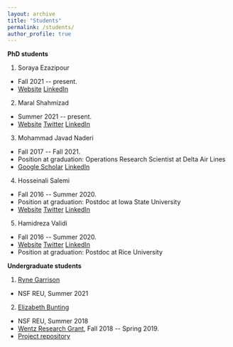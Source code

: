 ```yaml
---
layout: archive
title: "Students"
permalink: /students/
author_profile: true
---
```


**PhD students**

1. Soraya Ezazipour
-   Fall 2021 -- present.
-   [Website](https://sorayaezazipour.github.io/) [LinkedIn](https://www.linkedin.com/in/soraya-ezazipour-6630b732/)

2.  Maral Shahmizad
-   Summer 2021 -- present.
-   [Website](https://maralshahmizad.github.io/MaralShahmizad/) [Twitter](https://twitter.com/maralshah1) [LinkedIn](https://www.linkedin.com/in/maral-shahmizad-8b9a9b19b/)

3.  Mohammad Javad Naderi
-   Fall 2017 -- Fall 2021.
-   Position at graduation: Operations Research Scientist at Delta Air Lines
-   [Google Scholar](https://scholar.google.com/citations?hl=en&user=CU7bDcwAAAAJ) [LinkedIn](https://www.linkedin.com/in/mohammad-javad-naderi-2985754a/)

4.  Hosseinali Salemi
-   Fall 2016 -- Summer 2020.
-   Position at graduation: Postdoc at Iowa State University
-   [Website](https://halisalemi.github.io/) [Twitter](https://twitter.com/HASalemi) [LinkedIn](https://www.linkedin.com/in/hosseinali-salemi-a8762066/)

5.  Hamidreza Validi 
-   Fall 2016 -- Summer 2020.
-   [Website](https://sites.google.com/site/hamidrezavalidi2/home) [Twitter](https://twitter.com/ValidInequality) [LinkedIn](https://www.linkedin.com/in/hamidrezavalidi/)
-   Position at graduation: Postdoc at Rice University


**Undergraduate students**

1.  [Ryne Garrison](https://www.linkedin.com/in/ryne-garrison-2b17011b6/)
-   NSF REU, Summer 2021

2.  [Elizabeth Bunting](https://www.linkedin.com/in/elizabeth-bunting-b01927181/)
-   NSF REU, Summer 2018
-   [Wentz Research Grant](https://scholardevelopment.okstate.edu/undergraduate-research/wentz-research-grants), Fall 2018 -- Spring 2019.
-   [Project repository](https://github.com/ebunting/Wentz)  
